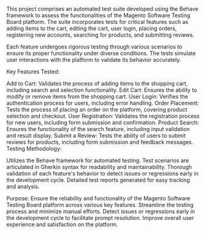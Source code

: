 This project comprises an automated test suite developed using the Behave framework to assess the functionalities of the Magento Software Testing Board platform. The suite incorporates tests for critical features such as adding items to the cart, editing the cart, user login, placing orders, registering new accounts, searching for products, and submitting reviews.

Each feature undergoes rigorous testing through various scenarios to ensure its proper functionality under diverse conditions. The tests simulate user interactions with the platform to validate its behavior accurately.

Key Features Tested:

Add to Cart: Validates the process of adding items to the shopping cart, including search and selection functionality.
Edit Cart: Ensures the ability to modify or remove items from the shopping cart.
User Login: Verifies the authentication process for users, including error handling.
Order Placement: Tests the process of placing an order on the platform, covering product selection and checkout.
User Registration: Validates the registration process for new users, including form submission and confirmation.
Product Search: Ensures the functionality of the search feature, including input validation and result display.
Submit a Review: Tests the ability of users to submit reviews for products, including form submission and feedback messages.
Testing Methodology:

Utilizes the Behave framework for automated testing.
Test scenarios are articulated in Gherkin syntax for readability and maintainability.
Thorough validation of each feature's behavior to detect issues or regressions early in the development cycle.
Detailed test reports generated for easy tracking and analysis.

Purpose:
Ensure the reliability and functionality of the Magento Software Testing Board platform across various key features.
Streamline the testing process and minimize manual efforts.
Detect issues or regressions early in the development cycle to facilitate prompt resolution.
Improve overall user experience and satisfaction on the platform.
